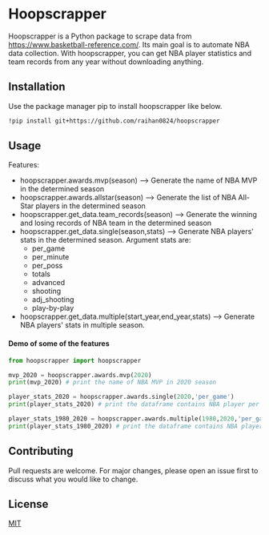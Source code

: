 # Hoopscrapper
Hoopscrapper is a Python package to scrape data from https://www.basketball-reference.com/. Its main goal is to automate NBA data collection. With hoopscrapper, you can get NBA player statistics and team records from any year without downloading anything.
## Installation
Use the package manager pip to install hoopscrapper like below.

```bash
!pip install git+https://github.com/raihan0824/hoopscrapper
```

## Usage
Features:
- hoopscrapper.awards.mvp(season) --> Generate the name of NBA MVP in the determined season
- hoopscrapper.awards.allstar(season) --> Generate the list of NBA All-Star players in the determined season
- hoopscrapper.get_data.team_records(season) --> Generate the winning and losing records of NBA team in the determined season
- hoopscrapper.get_data.single(season,stats) --> Generate NBA players' stats in the determined season. Argument stats are:
  - per_game
  - per_minute
  - per_poss
  - totals
  - advanced
  - shooting
  - adj_shooting
  - play-by-play
- hoopscrapper.get_data.multiple(start_year,end_year,stats) --> Generate NBA players' stats in multiple season.

#### Demo of some of the features
```python
from hoopscrapper import hoopscrapper

mvp_2020 = hoopscrapper.awards.mvp(2020)
print(mvp_2020) # print the name of NBA MVP in 2020 season

player_stats_2020 = hoopscrapper.awards.single(2020,'per_game')
print(player_stats_2020) # print the dataframe contains NBA player per game statistics in 2020 season

player_stats_1980_2020 = hoopscrapper.awards.multiple(1980,2020,'per_game')
print(player_stats_1980_2020) # print the dataframe contains NBA player per game statistics from 1980 to 2020 season
```

## Contributing
Pull requests are welcome. For major changes, please open an issue first to discuss what you would like to change.

## License
[MIT](https://choosealicense.com/licenses/mit/)
